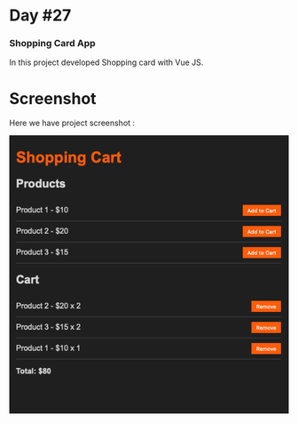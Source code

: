 # Day #27

### Shopping Card App
In this project developed Shopping card with Vue JS.

# Screenshot
Here we have project screenshot :

![screenshot](screenshot.png)